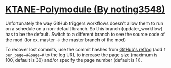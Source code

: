 # [KTANE-Polymodule (By noting3548)](https://github.com/noting3548/KTANE-Polymodule)

Unfortunately the way GitHub triggers workflows doesn't allow them to run on a schedule on a non-default branch. So this branch (updater_workflow) has to be the default. Switch to a different branch to see the source code of the mod (for ex. master -> the master branch of the mod)

To recover lost commits, use the commit hashes from [GitHub's reflog](https://api.github.com/repos/KtaneModules/KTANE-Polymodule-noting3548/events) (add `?per_page=#&page=#` to the log URL to increase the page size (maximum is 100, default is 30) and/or specify the page number (default is 1)).
